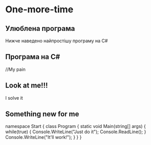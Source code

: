 # One-more-time

## Улюблена програма
 
 Нижче наведено найпростішу програму на C#

## Програма на C#

//My pain

## Look at me!!!
I solve it
## Something new for me
namespace Start
{
    class Program
    {
        static void Main(string[] args)
        {
            while(true)
            {
                Console.WriteLine("Just do it");
                Console.ReadLine();
            }
            Console.WriteLine("It'll work!");
        }
    }
}
